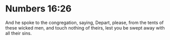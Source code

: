 # Numbers 16:26

And he spoke to the congregation, saying, Depart, please, from the tents of these wicked men, and touch nothing of theirs, lest you be swept away with all their sins.
